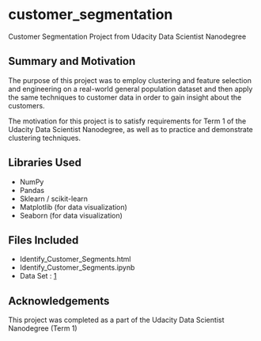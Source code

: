 # customer_segmentation
Customer Segmentation Project from Udacity Data Scientist Nanodegree

## Summary and Motivation

The purpose of this project was to employ clustering and feature selection and engineering on a real-world
general population dataset and then apply the same techniques to customer data in order to gain insight about
the customers.

The motivation for this project is to satisfy requirements for Term 1 of the Udacity Data Scientist Nanodegree,
as well as to practice and demonstrate clustering techniques.

## Libraries Used

- NumPy
- Pandas
- Sklearn / scikit-learn
- Matplotlib (for data visualization)
- Seaborn (for data visualization)

## Files Included

- Identify_Customer_Segments.html
- Identify_Customer_Segments.ipynb
- Data Set : <a href = 'https://github.com/AbdulrahmanQu/Udacity_Projects_DataScientist/blob/master/identify%20customer%20segments/Udacity_CUSTOMERS_Subset.csv'>1</a>

## Acknowledgements

This project was completed as a part of the Udacity Data Scientist Nanodegree (Term 1)
